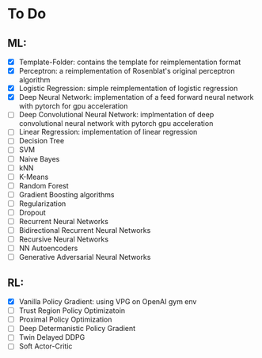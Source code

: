 # To Do

 ## ML:
  - [x] Template-Folder: contains the template for reimplementation format
  - [x] Perceptron: a reimplementation of Rosenblat's original perceptron algorithm
  - [x] Logistic Regression: simple reimplementation of logistic regression
  - [x] Deep Neural Network: implementation of a feed forward neural network with pytorch for gpu acceleration
  - [ ] Deep Convolutional Neural Network: implmentation of deep convolutional neural network with pytorch gpu acceleration
  - [ ] Linear Regression: implementation of linear regression 
  - [ ] Decision Tree
  - [ ] SVM
  - [ ] Naive Bayes
  - [ ] kNN
  - [ ] K-Means
  - [ ] Random Forest
  - [ ] Gradient Boosting algorithms
  - [ ] Regularization
  - [ ] Dropout
  - [ ] Recurrent Neural Networks
  - [ ] Bidirectional Recurrent Neural Networks
  - [ ] Recursive Neural Networks
  - [ ] NN Autoencoders
  - [ ] Generative Adversarial Neural Networks
  
 ## RL:
  - [x] Vanilla Policy Gradient: using VPG on OpenAI gym env
  - [ ] Trust Region Policy Optimizatoin
  - [ ] Proximal Policy Optimization
  - [ ] Deep Determanistic Policy Gradient
  - [ ] Twin Delayed DDPG
  - [ ] Soft Actor-Critic
